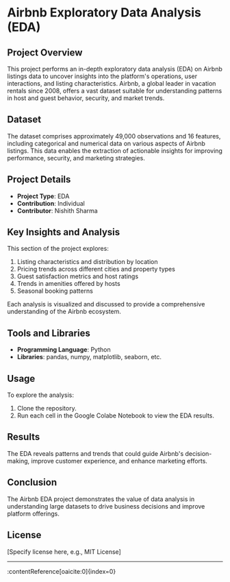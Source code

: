 # Airbnb Exploratory Data Analysis (EDA)

## Project Overview
This project performs an in-depth exploratory data analysis (EDA) on Airbnb listings data to uncover insights into the platform's operations, user interactions, and listing characteristics. Airbnb, a global leader in vacation rentals since 2008, offers a vast dataset suitable for understanding patterns in host and guest behavior, security, and market trends.

## Dataset
The dataset comprises approximately 49,000 observations and 16 features, including categorical and numerical data on various aspects of Airbnb listings. This data enables the extraction of actionable insights for improving performance, security, and marketing strategies.

## Project Details
- **Project Type**: EDA
- **Contribution**: Individual
- **Contributor**: Nishith Sharma

## Key Insights and Analysis
This section of the project explores:
1. Listing characteristics and distribution by location
2. Pricing trends across different cities and property types
3. Guest satisfaction metrics and host ratings
4. Trends in amenities offered by hosts
5. Seasonal booking patterns

Each analysis is visualized and discussed to provide a comprehensive understanding of the Airbnb ecosystem.

## Tools and Libraries
- **Programming Language**: Python
- **Libraries**: pandas, numpy, matplotlib, seaborn, etc.

## Usage
To explore the analysis:
1. Clone the repository.
2. Run each cell in the Google Colabe Notebook to view the EDA results.

## Results
The EDA reveals patterns and trends that could guide Airbnb's decision-making, improve customer experience, and enhance marketing efforts.

## Conclusion
The Airbnb EDA project demonstrates the value of data analysis in understanding large datasets to drive business decisions and improve platform offerings.

## License
[Specify license here, e.g., MIT License]

---

 &#8203;:contentReference[oaicite:0]{index=0}&#8203;



